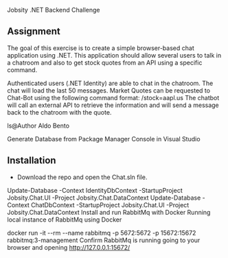 Jobsity .NET Backend Challenge

## Assignment
The goal of this exercise is to create a simple browser-based chat application using .NET.
This application should allow several users to talk in a chatroom and also to get stock quotes
from an API using a specific command.


Authenticated users (.NET Identity) are able to chat in the chatroom.
The chat will load the last 50 messages.
Market Quotes can be requested to Chat-Bot using the following command format: /stock=aapl.us
The chatbot will call an external API to retrieve the information and will send a message back to the chatroom with the quote.

ls@Author Aldo Bento

Generate Database from Package Manager Console in Visual Studio

## Installation
* Download the repo and open the Chat.sln file.

Update-Database -Context IdentityDbContext -StartupProject Jobsity.Chat.UI -Project Jobsity.Chat.DataContext Update-Database -Context ChatDbContext -StartupProject Jobsity.Chat.UI -Project Jobsity.Chat.DataContext Install and run RabbitMq with Docker
Running local instance of RabbitMq using Docker

docker run -it --rm --name rabbitmq -p 5672:5672 -p 15672:15672 rabbitmq:3-management
Confirm RabbitMq is running going to your browser and opening http://127.0.0.1:15672/